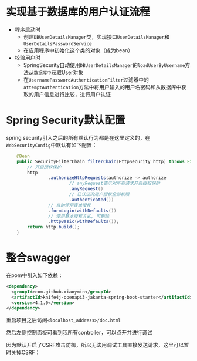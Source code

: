 # 实现基于数据库的用户认证流程

+ 程序启动时
  + 创建`DBUserDetailsManager`类，实现接口`UserDetailsManager`和`UserDetailsPasswordService`
  + 在应用程序中初始化这个类的对象（成为bean）
+ 校验用户时
  + SpringSecurity自动使用`DBUserDetailsManager`的`loadUserByUsername`方法从`数据库中`获取User对象
  + 在`UsernamePasswordAuthenticationFilter`过滤器中的`attemptAuthentication`方法中将用户输入的用户名密码和从数据库中获取的用户信息进行比较，进行用户认证

# Spring Security默认配置

spring security引入之后的所有默认行为都是在这里定义的，在`WebSecurityConfig`中默认有如下配置：

```java
    @Bean
    public SecurityFilterChain filterChain(HttpSecurity http) throws Exception {
        // 开启授权保护
        http
                .authorizeHttpRequests(authorize -> authorize
                        // anyRequest表示对所有请求开启授权保护
                        .anyRequest()
                        // 已认证的用户授权全部权限
                        .authenticated())
                // 自动使用表单授权
                .formLogin(withDefaults())
                // 使用基本授权方式, 可删除
                .httpBasic(withDefaults());
        return http.build();
    }
```

# 整合swagger

在pom中引入如下依赖：
```xml
<dependency>
  <groupId>com.github.xiaoymin</groupId>
  <artifactId>knife4j-openapi3-jakarta-spring-boot-starter</artifactId>
  <version>4.1.0</version>
</dependency>
```

重启项目之后访问`<localhost_address>/doc.html`

然后左侧控制面板可看到我所有controller，可以点开并进行调试

因为默认开启了CSRF攻击防御，所以无法用调试工具直接发送请求，这里可以暂时关掉CSRF：

```

```